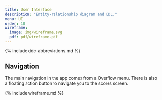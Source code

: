 ```yaml
---
title: User Interface
description: "Entity-relationship diagram and DDL."
menu: UI
order: 10
wireframe:
  image: img/wireframe.svg
  pdf: pdf/wireframe.pdf
---
```


{% include ddc-abbreviations.md %}

## Navigation

The main navigation in the app comes from a Overflow menu. There is also a floating action button to navigate you to the scores screen. 

{% include wireframe.md %}
